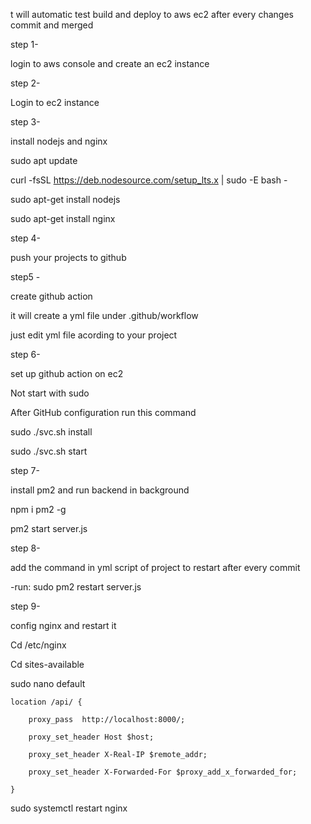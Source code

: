 t will automatic test build and deploy to aws ec2 after every changes commit and merged

step 1-

login to aws console and create an ec2 instance

step 2-

Login to ec2 instance

step 3-

install nodejs and nginx

sudo apt update

curl -fsSL https://deb.nodesource.com/setup_lts.x | sudo -E bash -

sudo apt-get install nodejs

sudo apt-get install nginx

step 4-

push your projects to github

step5 -

create github action

it will create a yml file under .github/workflow

just edit yml file acording to your project

step 6-

set up github action on ec2

Not start with sudo

After GitHub configuration run this command

sudo ./svc.sh install

sudo ./svc.sh start

step 7-

install pm2 and run backend in background

npm i pm2 -g

pm2 start server.js

step 8-

add the command in yml script of project to restart after every commit

-run: sudo pm2 restart server.js

step 9-

config nginx and restart it

Cd /etc/nginx

Cd sites-available

sudo nano default

    location /api/ {

        proxy_pass  http://localhost:8000/;

        proxy_set_header Host $host;

        proxy_set_header X-Real-IP $remote_addr;

        proxy_set_header X-Forwarded-For $proxy_add_x_forwarded_for;

    }

sudo systemctl restart nginx

